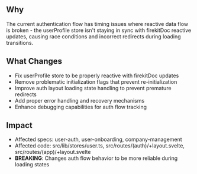 ## Why

The current authentication flow has timing issues where reactive data flow is broken - the userProfile store isn't staying in sync with firekitDoc reactive updates, causing race conditions and incorrect redirects during loading transitions.

## What Changes

- Fix userProfile store to be properly reactive with firekitDoc updates
- Remove problematic initialization flags that prevent re-initialization
- Improve auth layout loading state handling to prevent premature redirects
- Add proper error handling and recovery mechanisms
- Enhance debugging capabilities for auth flow tracking

## Impact

- Affected specs: user-auth, user-onboarding, company-management
- Affected code: src/lib/stores/user.ts, src/routes/(auth)/+layout.svelte, src/routes/(app)/+layout.svelte
- **BREAKING**: Changes auth flow behavior to be more reliable during loading states
